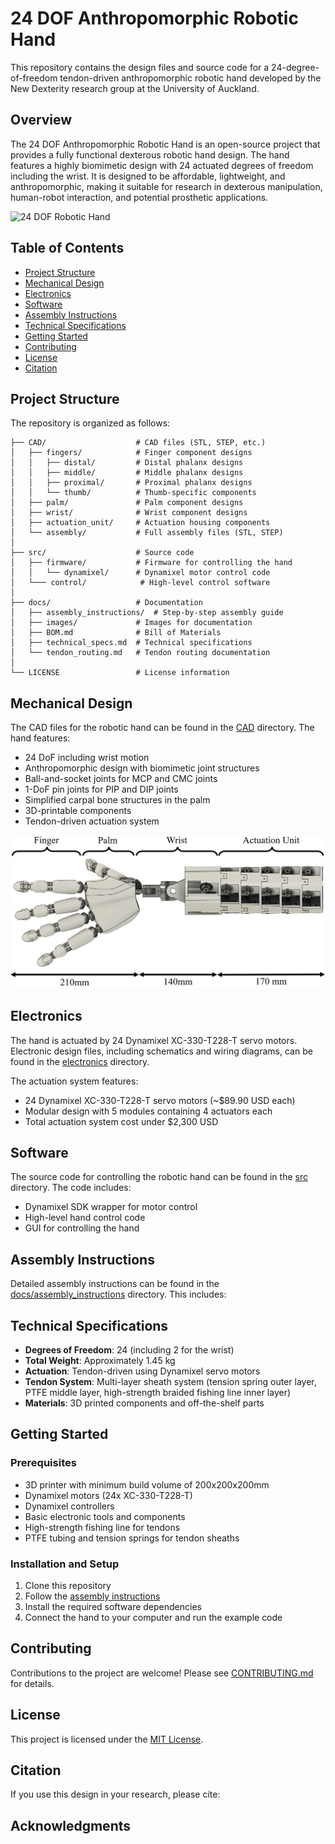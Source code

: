 # 24 DOF Anthropomorphic Robotic Hand

This repository contains the design files and source code for a 24-degree-of-freedom tendon-driven anthropomorphic robotic hand developed by the New Dexterity research group at the University of Auckland.

## Overview

The 24 DOF Anthropomorphic Robotic Hand is an open-source project that provides a fully functional dexterous robotic hand design. The hand features a highly biomimetic design with 24 actuated degrees of freedom including the wrist. It is designed to be affordable, lightweight, and anthropomorphic, making it suitable for research in dexterous manipulation, human-robot interaction, and potential prosthetic applications.

<img src="docs/images/hand_overview.png" alt="24 DOF Robotic Hand" width="600"/>

## Table of Contents

- [Project Structure](#project-structure)
- [Mechanical Design](#mechanical-design)
- [Electronics](#electronics)
- [Software](#software)
- [Assembly Instructions](#assembly-instructions)
- [Technical Specifications](#technical-specifications)
- [Getting Started](#getting-started)
- [Contributing](#contributing)
- [License](#license)
- [Citation](#citation)

## Project Structure

The repository is organized as follows:

```
├── CAD/                    # CAD files (STL, STEP, etc.)
│   ├── fingers/            # Finger component designs
│   │   ├── distal/         # Distal phalanx designs
│   │   ├── middle/         # Middle phalanx designs
│   │   ├── proximal/       # Proximal phalanx designs
│   │   └── thumb/          # Thumb-specific components
│   ├── palm/               # Palm component designs
│   ├── wrist/              # Wrist component designs
│   ├── actuation_unit/     # Actuation housing components
│   └── assembly/           # Full assembly files (STL, STEP)
│
├── src/                    # Source code
│   ├── firmware/           # Firmware for controlling the hand
│   │   └── dynamixel/      # Dynamixel motor control code
│   └─── control/            # High-level control software
│
├── docs/                   # Documentation
│   ├── assembly_instructions/  # Step-by-step assembly guide
│   ├── images/             # Images for documentation
│   ├── BOM.md              # Bill of Materials
│   ├── technical_specs.md  # Technical specifications
│   └── tendon_routing.md   # Tendon routing documentation
│
└── LICENSE                 # License information
```

## Mechanical Design

The CAD files for the robotic hand can be found in the [CAD](./CAD) directory. The hand features:

- 24 DoF including wrist motion
- Anthropomorphic design with biomimetic joint structures
- Ball-and-socket joints for MCP and CMC joints
- 1-DoF pin joints for PIP and DIP joints
- Simplified carpal bone structures in the palm
- 3D-printable components
- Tendon-driven actuation system

<img src="docs/images/mechanical_design.png" alt="Mechanical Design" width="600"/>

## Electronics

The hand is actuated by 24 Dynamixel XC-330-T228-T servo motors. Electronic design files, including schematics and wiring diagrams, can be found in the [electronics](./electronics) directory.

The actuation system features:
- 24 Dynamixel XC-330-T228-T servo motors (~$89.90 USD each)
- Modular design with 5 modules containing 4 actuators each
- Total actuation system cost under $2,300 USD

## Software

The source code for controlling the robotic hand can be found in the [src](./src) directory. The code includes:

- Dynamixel SDK wrapper for motor control
- High-level hand control code
- GUI for controlling the hand

## Assembly Instructions

Detailed assembly instructions can be found in the [docs/assembly_instructions](./docs/assembly_instructions) directory. This includes:

<!-- - Step-by-step assembly guides -->
<!-- - Tendon routing instructions
- Wiring diagrams
- Calibration procedures -->

## Technical Specifications

- **Degrees of Freedom**: 24 (including 2 for the wrist)
- **Total Weight**: Approximately 1.45 kg
- **Actuation**: Tendon-driven using Dynamixel servo motors
- **Tendon System**: Multi-layer sheath system (tension spring outer layer, PTFE middle layer, high-strength braided fishing line inner layer)
- **Materials**: 3D printed components and off-the-shelf parts
<!--- **Workspace**: Comparable to the Shadow Hand (see [experiments/workspace_analysis](./experiments/workspace_analysis))-->
<!--- **Repeatability**: High repeatability with average standard deviation <1mm in position and <5.3° in orientation-->

## Getting Started

### Prerequisites

- 3D printer with minimum build volume of 200x200x200mm
- Dynamixel motors (24x XC-330-T228-T)
- Dynamixel controllers
- Basic electronic tools and components
- High-strength fishing line for tendons
- PTFE tubing and tension springs for tendon sheaths

### Installation and Setup

1. Clone this repository
2. Follow the [assembly instructions](./docs/assembly_instructions)
3. Install the required software dependencies
4. Connect the hand to your computer and run the example code

## Contributing

Contributions to the project are welcome! Please see [CONTRIBUTING.md](./CONTRIBUTING.md) for details.

## License

This project is licensed under the [MIT License](./LICENSE).

## Citation

If you use this design in your research, please cite:

<!-- ```
@inproceedings{Kobayashi_Liarokapis_2025,
  title={Design of Highly-Actuated, Anthropomorphic Robotic Hand Testbed for Dexterous Manipulation Tasks},
  author={Kobayashi, Masahiro and Liarokapis, Minas},
  booktitle={IEEE/RSJ International Conference on Intelligent Robots and Systems (IROS)},
  year={2025}
}
``` -->

## Acknowledgments

<!-- This work was supported by the University of Auckland Doctoral Scholarship and the New Dexterity (NDX) research group at the University of Auckland. -->

